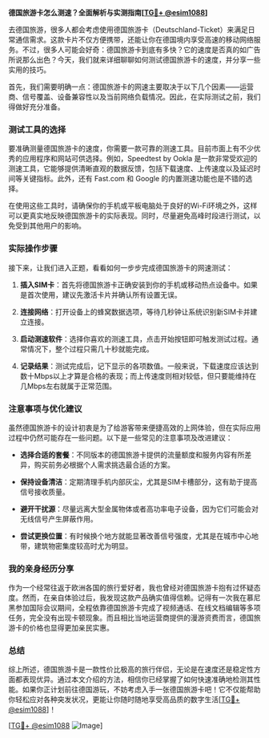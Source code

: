 **德国旅游卡怎么测速？全面解析与实测指南[[TG💪+ @esim1088](https://t.me/s/esim1088)]**

去德国旅游，很多人都会考虑使用德国旅游卡（Deutschland-Ticket）来满足日常通信需求。这款卡片不仅方便携带，还能让你在德国境内享受高速的移动网络服务。不过，很多人可能会好奇：德国旅游卡到底有多快？它的速度是否真的如广告所说那么出色？今天，我们就来详细聊聊如何测试德国旅游卡的速度，并分享一些实用的技巧。

首先，我们需要明确一点：德国旅游卡的网速主要取决于以下几个因素——运营商、信号覆盖、设备兼容性以及当前网络负载情况。因此，在实际测试之前，我们得做好充分准备。

### 测试工具的选择

要准确测量德国旅游卡的速度，你需要一款可靠的测速工具。目前市面上有不少优秀的应用程序和网站可供选择。例如，Speedtest by Ookla 是一款非常受欢迎的测速工具，它能够提供清晰直观的数据反馈，包括下载速度、上传速度以及延迟时间等关键指标。此外，还有 Fast.com 和 Google 的内置测速功能也是不错的选择。

在使用这些工具时，请确保你的手机或平板电脑处于良好的Wi-Fi环境之外，这样可以更真实地反映德国旅游卡的实际表现。同时，尽量避免高峰时段进行测试，以免受到其他用户的影响。

### 实际操作步骤

接下来，让我们进入正题，看看如何一步步完成德国旅游卡的网速测试：

1. **插入SIM卡**：首先将德国旅游卡正确安装到你的手机或移动热点设备中。如果是首次使用，建议先激活卡片并确认所有设置无误。
   
2. **连接网络**：打开设备上的蜂窝数据选项，等待几秒钟让系统识别新SIM卡并建立连接。

3. **启动测速软件**：选择你喜欢的测速工具，点击开始按钮即可触发测试过程。通常情况下，整个过程只需几十秒就能完成。

4. **记录结果**：测试完成后，记下显示的各项数值。一般来说，下载速度应该达到数十Mbps以上才算是合格的表现；而上传速度则相对较低，但只要能维持在几Mbps左右就属于正常范围。

### 注意事项与优化建议

虽然德国旅游卡的设计初衷是为了给游客带来便捷高效的上网体验，但在实际应用过程中仍然可能存在一些问题。以下是一些常见的注意事项及改进建议：

- **选择合适的套餐**：不同版本的德国旅游卡提供的流量额度和服务内容有所差异，购买前务必根据个人需求挑选最合适的方案。
  
- **保持设备清洁**：定期清理手机内部灰尘，尤其是SIM卡槽部分，这有助于提高信号接收质量。

- **避开干扰源**：尽量远离大型金属物体或者高功率电子设备，因为它们可能会对无线信号产生屏蔽作用。

- **尝试更换位置**：有时候换个地方就能显著改善信号强度，尤其是在城市中心地带，建筑物密集度较高时尤为明显。

### 我的亲身经历分享

作为一个经常往返于欧洲各国的旅行爱好者，我也曾经对德国旅游卡抱有过怀疑态度。然而，在亲自体验过后，我发现这款产品确实值得信赖。记得有一次我在慕尼黑参加国际会议期间，全程依靠德国旅游卡完成了视频通话、在线文档编辑等多项任务，完全没有出现卡顿现象。而且相比当地运营商提供的漫游资费而言，德国旅游卡的价格也显得更加亲民实惠。

### 总结

综上所述，德国旅游卡是一款性价比极高的旅行伴侣，无论是在速度还是稳定性方面都表现优异。通过本文介绍的方法，相信你已经掌握了如何快速准确地检测其性能。如果你正计划前往德国游玩，不妨考虑入手一张德国旅游卡吧！它不仅能帮助你轻松应对各种突发状况，更能让你随时随地享受高品质的数字生活[[TG💪+ @esim1088](https://t.me/s/esim1088)]！

[[TG💪+ @esim1088](https://t.me/s/esim1088) ![Image](https://i.postimg.cc/4NQfJmqS/Snipaste-2025-05-13-00-14-12.png)]